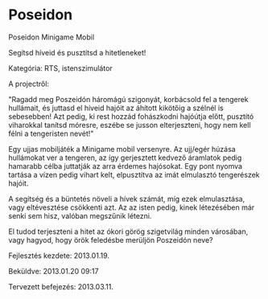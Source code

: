 # Poseidon

Poseidon Minigame Mobil

Segítsd híveid és pusztítsd a hitetleneket!

Kategória: RTS, istenszimulátor

A projectről:

"Ragadd meg Poszeidón háromágú szigonyát, korbácsold fel a tengerek hullámait, és juttasd el híveid hajóit az áhított kikötőig a szélnél is sebesebben! Azt pedig, ki rest hozzád fohászkodni hajóútja előtt, pusztító viharokkal tanítsd móresre, eszébe se jusson elterjeszteni, hogy nem kell félni a tengeristen nevét!"

Egy ujjas mobiljáték a Minigame mobil versenyre. Az ujj/egér húzása hullámokat ver a tengeren, az így gerjesztett kedvező áramlatok pedig hamarabb célba juttatják az arra érdemes hajósokat. Egy pont nyomva tartása a vízen pedig vihart kelt, elpusztítva az imát elmulasztó tengerészek hajóit.

A segítség és a büntetés növeli a hívek számát, míg ezek elmulasztása, vagy eltévesztése csökkenti azt. Az az isten pedig, kinek létezésében már senki sem hisz, valóban megszűnik létezni.

El tudod terjeszteni a hitet az ókori görög szigetvilág minden városában, vagy hagyod, hogy örök feledésbe merüljön Poszeidón neve?

Fejlesztés kezdete:	2013.01.19.

Beküldve: 2013.01.20 09:17

Tervezett befejezés: 2013.03.11.





